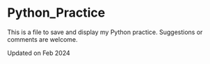 # Python_Practice
This is a file to save and display my Python practice. Suggestions or comments are welcome.

Updated on Feb 2024
